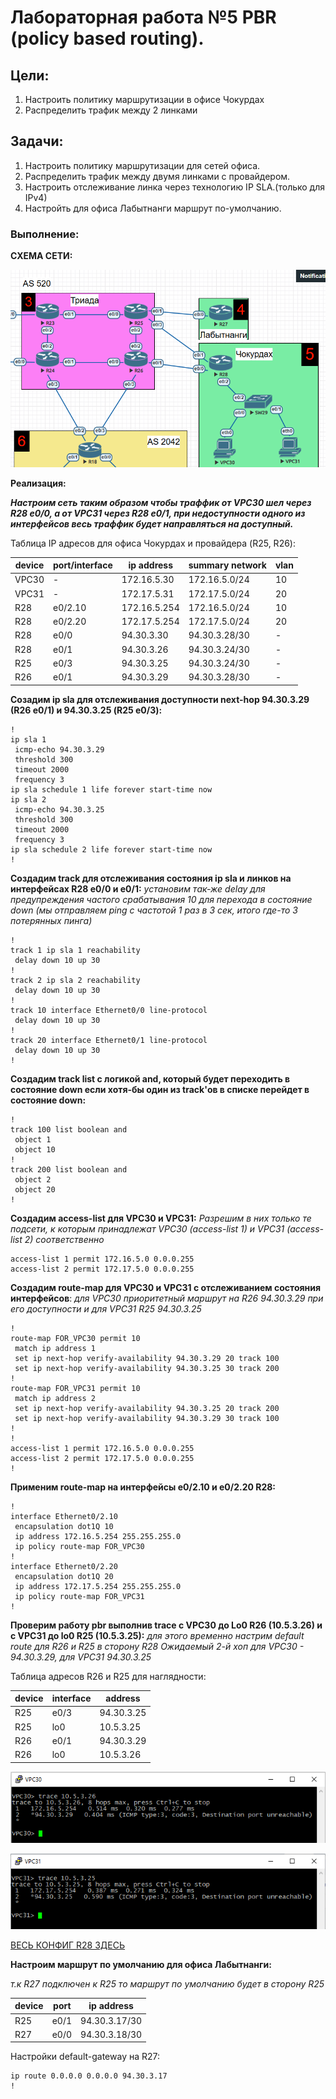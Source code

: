 # Лабораторная работа №5 PBR (policy based routing).
## Цели:
1. Настроить политику маршрутизации в офисе Чокурдах
2. Распределить трафик между 2 линками

## Задачи: 
1. Настроить политику маршрутизации для сетей офиса.
2. Распределить трафик между двумя линками с провайдером.
3. Настроить отслеживание линка через технологию IP SLA.(только для IPv4)
4. Настройть для офиса Лабытнанги маршрут по-умолчанию.

### Выполнение:

**СХЕМА СЕТИ:**

![схема сети](https://github.com/MIranaNightshade/otus-networks/blob/main/lab5_pbr/jpeg/%D0%A1%D1%85%D0%B5%D0%BC%D0%B0_%D1%81%D0%B5%D1%82%D0%B8.png)

**Реализация:**

***Настроим сеть таким образом чтобы траффик от VPC30 шел через R28 e0/0, а от VPC31 через R28 e0/1, при недоступности одного из интерфейсов весь траффик будет направляться на доступный.*** 

Таблица IP адресов для офиса Чокурдах и провайдера (R25, R26): 

| device |  port/interface   | ip address | summary network | vlan | 
|--- | ----| ---| ----| ----|
|VPC30 | - |   172.16.5.30|  172.16.5.0/24  |   10   | 
|VPC31 | - |   172.17.5.31|  172.17.5.0/24  |   20   |
| R28 | e0/2.10 | 172.16.5.254 | 172.16.5.0/24  | 10 |
| R28  | e0/2.20 | 172.17.5.254 | 172.17.5.0/24 | 20 |
| R28 | e0/0 | 94.30.3.30 | 94.30.3.28/30 | - |
| R28 | e0/1  | 94.30.3.26 | 94.30.3.24/30 | - |
| R25  | e0/3 | 94.30.3.25 | 94.30.3.24/30 | - | 
| R26 | e0/1| 94.30.3.29 | 94.30.3.28/30 | - |

**Созадим ip sla для отслеживания доступности next-hop 94.30.3.29 (R26 e0/1) и 94.30.3.25 (R25 e0/3):**

```
!
ip sla 1
 icmp-echo 94.30.3.29
 threshold 300
 timeout 2000
 frequency 3
ip sla schedule 1 life forever start-time now
ip sla 2
 icmp-echo 94.30.3.25
 threshold 300
 timeout 2000
 frequency 3
ip sla schedule 2 life forever start-time now
!
```
**Создадим track для отслеживания состояния ip sla и линков на интерфейсах R28 e0/0 и e0/1:**
*установим так-же delay для предупреждения частого срабатывания 10 для перехода в состояние down (мы отправляем ping с частотой 1 раз в 3 сек, итого где-то 3 потерянных пинга)*

```
!
track 1 ip sla 1 reachability
 delay down 10 up 30
!
track 2 ip sla 2 reachability
 delay down 10 up 30
!
track 10 interface Ethernet0/0 line-protocol
 delay down 10 up 30
!
track 20 interface Ethernet0/1 line-protocol
 delay down 10 up 30
!
```

**Создадим track list с логикой and, который будет переходить в состояние down если хотя-бы один из track'ов в списке перейдет в состояние down:**

```
!
track 100 list boolean and
 object 1
 object 10
!
track 200 list boolean and
 object 2
 object 20
!
```
**Создадим access-list для VPC30 и VPC31:**
*Разрешим в них только те подсети, к которым принадлежат VPC30 (access-list 1) и VPC31 (access-list 2) соответственно*

```
access-list 1 permit 172.16.5.0 0.0.0.255
access-list 2 permit 172.17.5.0 0.0.0.255
```
**Создадим route-map для VPC30 и VPC31 c отслеживанием состояния интерфейсов**:
*для VPC30 приоритетный маршрут на R26 94.30.3.29 при его доступности и для VPC31 R25 94.30.3.25*

```
!
route-map FOR_VPC30 permit 10
 match ip address 1
 set ip next-hop verify-availability 94.30.3.29 20 track 100
 set ip next-hop verify-availability 94.30.3.25 30 track 200
!
route-map FOR_VPC31 permit 10
 match ip address 2
 set ip next-hop verify-availability 94.30.3.25 20 track 200
 set ip next-hop verify-availability 94.30.3.29 30 track 100
!
!
access-list 1 permit 172.16.5.0 0.0.0.255
access-list 2 permit 172.17.5.0 0.0.0.255
!
```

**Применим route-map на интерфейсы e0/2.10 и e0/2.20 R28:**

```
!
interface Ethernet0/2.10
 encapsulation dot1Q 10
 ip address 172.16.5.254 255.255.255.0
 ip policy route-map FOR_VPC30
!
interface Ethernet0/2.20
 encapsulation dot1Q 20
 ip address 172.17.5.254 255.255.255.0
 ip policy route-map FOR_VPC31
!
```

**Проверим работу pbr выполнив trace с VPC30 до Lo0 R26 (10.5.3.26) и с VPC31 до lo0 R25 (10.5.3.25):**
*для этого временно настрим default route для R26 и R25 в сторону R28*
*Ожидаемый 2-й хоп для VPC30 -  94.30.3.29, для VPC31 94.30.3.25*  

Таблица адресов R26 и R25 для наглядности:

| device | interface | address |
|---| ---| --- |
|R25 |  e0/3 | 94.30.3.25 |
|R25 | lo0 | 10.5.3.25 | 
|R26 |  e0/1| 94.30.3.29 | 94.30.3.28/30 |
|R26 | lo0 | 10.5.3.26 | 


![trace 1](https://github.com/MIranaNightshade/otus-networks/blob/main/lab5_pbr/jpeg/trace_VPC30.png)


![trace 2](https://github.com/MIranaNightshade/otus-networks/blob/main/lab5_pbr/jpeg/trace_VPC31.png)


[ВЕСЬ КОНФИГ R28 ЗДЕСЬ](https://github.com/MIranaNightshade/otus-networks/blob/main/lab5_pbr/config/R28)


**Настроим маршрут по умолчанию для офиса Лабытнанги:**

*т.к R27 подключен к R25 то маршрут по умолчанию будет в сторону R25*

| device | port | ip address|
|----| ----| ---- |
| R25 | e0/1 | 94.30.3.17/30 |
|R27| e0/0 | 94.30.3.18/30 |

Настройки default-gateway на R27:

```
ip route 0.0.0.0 0.0.0.0 94.30.3.17
!
```








